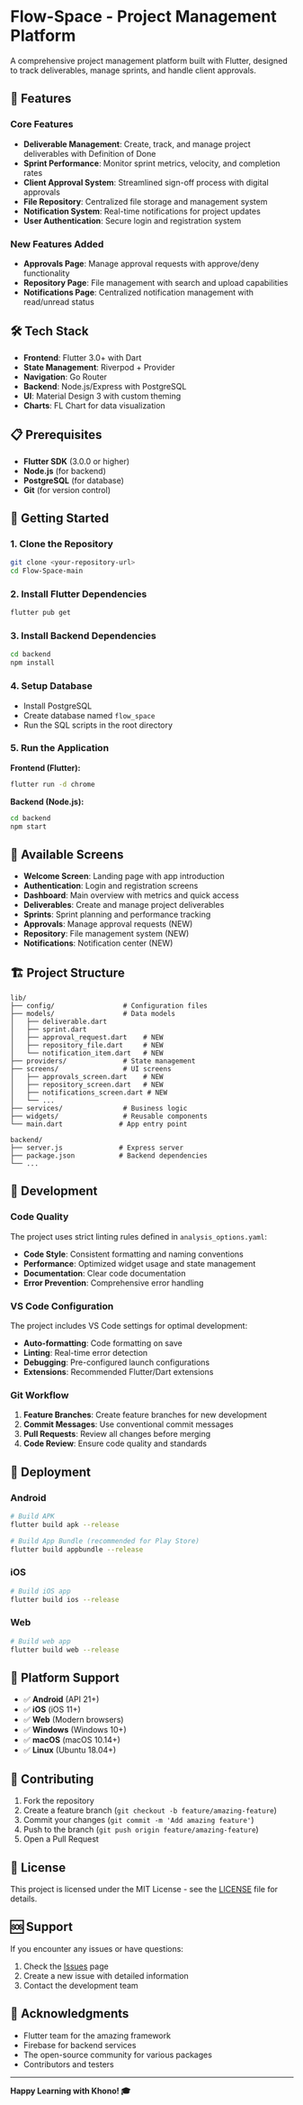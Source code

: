 # Flow-Space - Project Management Platform

A comprehensive project management platform built with Flutter, designed to track deliverables, manage sprints, and handle client approvals.

## 🚀 Features

### Core Features
- **Deliverable Management**: Create, track, and manage project deliverables with Definition of Done
- **Sprint Performance**: Monitor sprint metrics, velocity, and completion rates
- **Client Approval System**: Streamlined sign-off process with digital approvals
- **File Repository**: Centralized file storage and management system
- **Notification System**: Real-time notifications for project updates
- **User Authentication**: Secure login and registration system

### New Features Added
- **Approvals Page**: Manage approval requests with approve/deny functionality
- **Repository Page**: File management with search and upload capabilities
- **Notifications Page**: Centralized notification management with read/unread status

## 🛠️ Tech Stack

- **Frontend**: Flutter 3.0+ with Dart
- **State Management**: Riverpod + Provider
- **Navigation**: Go Router
- **Backend**: Node.js/Express with PostgreSQL
- **UI**: Material Design 3 with custom theming
- **Charts**: FL Chart for data visualization

## 📋 Prerequisites

- **Flutter SDK** (3.0.0 or higher)
- **Node.js** (for backend)
- **PostgreSQL** (for database)
- **Git** (for version control)

## 🚀 Getting Started

### 1. Clone the Repository
```bash
git clone <your-repository-url>
cd Flow-Space-main
```

### 2. Install Flutter Dependencies
```bash
flutter pub get
```

### 3. Install Backend Dependencies
```bash
cd backend
npm install
```

### 4. Setup Database
- Install PostgreSQL
- Create database named `flow_space`
- Run the SQL scripts in the root directory

### 5. Run the Application

**Frontend (Flutter):**
```bash
flutter run -d chrome
```

**Backend (Node.js):**
```bash
cd backend
npm start
```

## 📱 Available Screens

- **Welcome Screen**: Landing page with app introduction
- **Authentication**: Login and registration screens
- **Dashboard**: Main overview with metrics and quick access
- **Deliverables**: Create and manage project deliverables
- **Sprints**: Sprint planning and performance tracking
- **Approvals**: Manage approval requests (NEW)
- **Repository**: File management system (NEW)
- **Notifications**: Notification center (NEW)

## 🏗️ Project Structure

```
lib/
├── config/                 # Configuration files
├── models/                 # Data models
│   ├── deliverable.dart
│   ├── sprint.dart
│   ├── approval_request.dart    # NEW
│   ├── repository_file.dart     # NEW
│   └── notification_item.dart   # NEW
├── providers/              # State management
├── screens/                # UI screens
│   ├── approvals_screen.dart    # NEW
│   ├── repository_screen.dart   # NEW
│   ├── notifications_screen.dart # NEW
│   └── ...
├── services/               # Business logic
├── widgets/                # Reusable components
└── main.dart              # App entry point

backend/
├── server.js              # Express server
├── package.json           # Backend dependencies
└── ...
```

## 🔧 Development

### Code Quality

The project uses strict linting rules defined in `analysis_options.yaml`:

- **Code Style**: Consistent formatting and naming conventions
- **Performance**: Optimized widget usage and state management
- **Documentation**: Clear code documentation
- **Error Prevention**: Comprehensive error handling

### VS Code Configuration

The project includes VS Code settings for optimal development:

- **Auto-formatting**: Code formatting on save
- **Linting**: Real-time error detection
- **Debugging**: Pre-configured launch configurations
- **Extensions**: Recommended Flutter/Dart extensions

### Git Workflow

1. **Feature Branches**: Create feature branches for new development
2. **Commit Messages**: Use conventional commit messages
3. **Pull Requests**: Review all changes before merging
4. **Code Review**: Ensure code quality and standards

## 🚀 Deployment

### Android

```bash
# Build APK
flutter build apk --release

# Build App Bundle (recommended for Play Store)
flutter build appbundle --release
```

### iOS

```bash
# Build iOS app
flutter build ios --release
```

### Web

```bash
# Build web app
flutter build web --release
```

## 📱 Platform Support

- ✅ **Android** (API 21+)
- ✅ **iOS** (iOS 11+)
- ✅ **Web** (Modern browsers)
- ✅ **Windows** (Windows 10+)
- ✅ **macOS** (macOS 10.14+)
- ✅ **Linux** (Ubuntu 18.04+)

## 🤝 Contributing

1. Fork the repository
2. Create a feature branch (`git checkout -b feature/amazing-feature`)
3. Commit your changes (`git commit -m 'Add amazing feature'`)
4. Push to the branch (`git push origin feature/amazing-feature`)
5. Open a Pull Request

## 📄 License

This project is licensed under the MIT License - see the [LICENSE](LICENSE) file for details.

## 🆘 Support

If you encounter any issues or have questions:

1. Check the [Issues](https://github.com/your-repo/issues) page
2. Create a new issue with detailed information
3. Contact the development team

## 🙏 Acknowledgments

- Flutter team for the amazing framework
- Firebase for backend services
- The open-source community for various packages
- Contributors and testers

---

**Happy Learning with Khono! 🎓**
